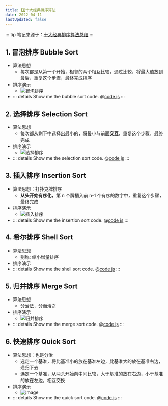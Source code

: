 ```yaml
---
title: 1️⃣十大经典排序算法
date: 2022-04-11
lastUpdated: false
---
```


::: tip
笔记来源于：[十大经典排序算法总结](https://juejin.cn/post/6844903444365443080)
:::

## 1. 冒泡排序 Bubble Sort

- 算法思想
  - 每次都是从第一个开始，相邻的两个相互比较，通过比较，将最大值放到最后，重复这个步骤，最终完成排序
- 排序演示
  - ![冒泡排序](https://p1-jj.byteimg.com/tos-cn-i-t2oaga2asx/gold-user-assets/2016/11/30/f427727489dff5fcb0debdd69b478ecf~tplv-t2oaga2asx-zoom-in-crop-mark:1304:0:0:0.awebp)
- ::: details Show me the bubble sort code.
  @[code js](./01.排序算法/01_冒泡排序_Bubble_Sort.js)
  :::

## 2. 选择排序 Selection Sort

- 算法思想
  - 每次都从剩下中选择出最小的，将最小与前面**交互**，重复这个步骤，最终完成
- 排序演示
  - ![选择排序](https://p1-jj.byteimg.com/tos-cn-i-t2oaga2asx/gold-user-assets/2016/11/29/138a44298f3693e3fdd1722235e72f0f~tplv-t2oaga2asx-zoom-in-crop-mark:1304:0:0:0.awebp)
- ::: details Show me the selection sort code.
  @[code js](./01.排序算法/02_选择排序_Selection_Sort.js)
  :::

## 3. 插入排序 Insertion Sort

- 算法思想：打扑克牌排序
  - **从头开始有序化**，第 n 个牌插入前 n-1 个有序的数字中，重复这个步骤，最终完成
- 排序演示
  - ![插入排序](https://p1-jj.byteimg.com/tos-cn-i-t2oaga2asx/gold-user-assets/2016/11/29/f0e1e3b7f95c3888ab2791b6abbfae41~tplv-t2oaga2asx-zoom-in-crop-mark:1304:0:0:0.awebp)
- ::: details Show me the insertion sort code.
  @[code js](./01.排序算法/03_插入排序_Insertion_Sort.js)
  :::

## 4. 希尔排序 Shell Sort

- 算法思想
  - 别称: 缩小增量排序
- 排序演示
- ::: details Show me the shell sort code.
  @[code js](./01.排序算法/04_希尔排序_Sell_Sort.js)
  :::

## 5. 归并排序 Merge Sort

- 算法思想
  - 分治法，分而治之
- 排序演示
  - ![归并排序](https://p1-jj.byteimg.com/tos-cn-i-t2oaga2asx/gold-user-assets/2016/11/29/33d105e7e7e9c60221c445f5684ccfb6~tplv-t2oaga2asx-zoom-in-crop-mark:1304:0:0:0.awebp)
- ::: details Show me the merge sort code.
  @[code js](./01.排序算法/05_归并排序_Merge_Sort.js)
  :::

## 6. 快速排序 Quick Sort

- 算法思想：也是分治
  - 选定一个基准，将比基准小的放在基准左边，比基准大的放在基准右边，递归下去
  - 选定一个基准，从两头开始向中间比较，大于基准的放在右边，小于基准的放在左边，相互交换
- 排序演示
  - ![image](https://p1-jj.byteimg.com/tos-cn-i-t2oaga2asx/gold-user-assets/2016/11/29/dd9dc195a7331351671fe9ac4f7d5aa4~tplv-t2oaga2asx-zoom-in-crop-mark:1304:0:0:0.awebp)
- ::: details Show me the quick sort code.
  @[code js](./01.排序算法/06_快速排序_Quick_Sort.js)
  :::
